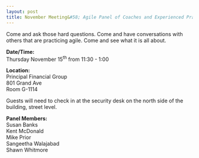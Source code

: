 ```yaml
---
layout: post
title: November Meeting&#58; Agile Panel of Coaches and Experienced Practitioners
---
```

<p>Come and ask those hard questions. Come and have conversations with others that are practicing agile. Come and see what it is all about.</p>
<p><strong>Date/Time:</strong><br />
Thursday November 15<sup>th</sup> from 11:30 - 1:00</p>
<p><strong>Location:</strong><br />
Principal Financial Group<br />
801 Grand Ave<br />
Room G-1114</p>
<p>Guests will need to check in at the security desk on the north side of the building, street level.</p>
<p><strong>Panel Members:</strong><br />
Susan Banks<br />
Kent McDonald<br />
Mike Prior<br />
Sangeetha Walajabad<br />
Shawn Whitmore</p>
